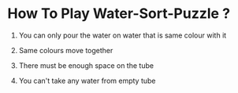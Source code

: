 # How To Play Water-Sort-Puzzle ?



1) You can only pour the water on water that is same colour with it

2) Same colours move together

3) There must be enough space on the tube

4) You can't take any water from empty tube
